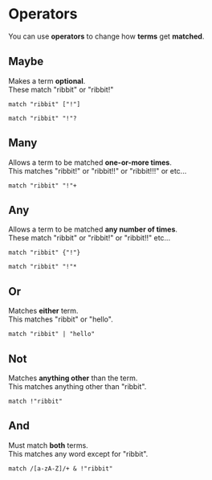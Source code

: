 # Operators

You can use **operators** to change how **terms** get **matched**.

## Maybe

Makes a term **optional**.\
These match "ribbit" or "ribbit!"

```
match "ribbit" ["!"]
```

```
match "ribbit" "!"?
```

## Many

Allows a term to be matched **one-or-more times**.\
This matches "ribbit!" or "ribbit!!" or "ribbit!!!" or etc...

```
match "ribbit" "!"+
```

## Any

Allows a term to be matched **any number of times**.\
These match "ribbit" or "ribbit!" or "ribbit!!" etc...

```
match "ribbit" {"!"}
```

```
match "ribbit" "!"*
```

## Or

Matches **either** term.\
This matches "ribbit" or "hello".

```
match "ribbit" | "hello"
```

## Not

Matches **anything other** than the term.\
This matches anything other than "ribbit".

```
match !"ribbit"
```

## And

Must match **both** terms.\
This matches any word except for "ribbit".

```
match /[a-zA-Z]/+ & !"ribbit"
```
